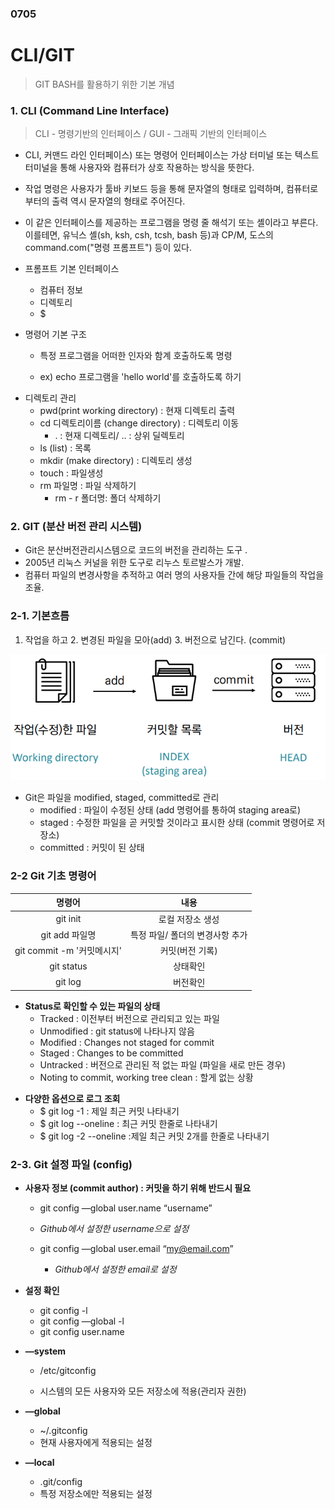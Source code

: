 ### 0705

# CLI/GIT

> GIT BASH를 활용하기 위한 기본 개념



### 1. CLI (Command Line Interface)

> CLI - 명령기반의 인터페이스 / GUI - 그래픽 기반의 인터페이스

* CLI, 커맨드 라인 인터페이스) 또는 명령어 인터페이스는 가상 터미널 또는 텍스트 터미널을 통해 사용자와 컴퓨터가 상호 작용하는 방식을 뜻한다.

* 작업 명령은 사용자가 툴바 키보드 등을 통해 문자열의 형태로 입력하며, 컴퓨터로부터의 출력 역시 문자열의 형태로 주어진다. 

* 이 같은 인터페이스를 제공하는 프로그램을 명령 줄 해석기 또는 셸이라고 부른다. 이를테면, 유닉스 셸(sh, ksh, csh, tcsh, bash 등)과 CP/M, 도스의 command.com("명령 프롬프트") 등이 있다.

* 프롬프트 기본 인터페이스
  * 컴퓨터 정보
  * 디렉토리
  * $

* 명령어 기본 구조

  * 특정 프로그램을 어떠한 인자와 함계 호출하도록 명령

  * ex) echo 프로그램을 'hello world'를 호출하도록 하기

    

- 디렉토리 관리
  - pwd(print working directory) : 현재 디렉토리 출력
  - cd 디렉토리이름 (change directory) : 디렉토리 이동
    - . : 현재 디렉토리/ .. :  상위 딜렉토리
  - ls (list) : 목록
  - mkdir (make directory) : 디렉토리 생성
  - touch : 파일생성
  - rm 파일명 :  파일 삭제하기
    - rm - r 폴더명: 폴더 삭제하기



### 2. GIT (분산 버전 관리 시스템)

* Git은 분산버전관리시스템으로 코드의 버전을 관리하는 도구 .
* 2005년 리눅스 커널을 위한 도구로 리누스 토르발스가 개발.
* 컴퓨터 파일의 변경사항을 추적하고 여러 명의 사용자들 간에 해당 파일들의 작업을 조율.



### 2-1. 기본흐름

1. 작업을 하고   2. 변경된 파일을 모아(add)   3. 버전으로 남긴다. (commit)

![image-20220706172120189](KDT_0705.assets/image-20220706172120189.png)

* Git은 파일을 modified, staged, committed로 관리 
  * modified : 파일이 수정된 상태 (add 명령어를 통하여 staging area로) 	
  * staged : 수정한 파일을 곧 커밋할 것이라고 표시한 상태 (commit 명령어로 저장소) 
  *  committed : 커밋이 된 상태



### 2-2 Git 기초 명령어

|           명령어           |              내용               |
| :------------------------: | :-----------------------------: |
|          git init          |        로컬 저장소 생성         |
|      git add  파일명       | 특정 파일/ 폴더의 변경사항 추가 |
| git commit -m '커밋메시지' |         커밋(버전 기록)         |
|         git status         |            상태확인             |
|          git log           |            버전확인             |

- **Status로 확인할 수 있는 파일의 상태**
  -  Tracked : 이전부터 버전으로 관리되고 있는 파일 
    -  Unmodified : git status에 나타나지 않음 
    -  Modified : Changes not staged for commit 
    -  Staged : Changes to be committed 
  -  Untracked : 버전으로 관리된 적 없는 파일 (파일을 새로 만든 경우)
  -  Noting to commit, working tree clean : 할게 없는 상황

* **다양한 옵션으로 로그 조회**
  * $ git log -1 : 제일 최근 커밋 나타내기
  *  $ git log --oneline : 최근 커밋 한줄로 나타내기
  * $ git log -2 --oneline :제일 최근 커밋 2개를 한줄로 나타내기



### 2-3. Git 설정 파일 (config)

* **사용자 정보 (commit author) : 커밋을 하기 위해 반드시 필요**

  *  git config —global user.name “username” 
    *  *Github에서 설정한 username으로 설정*

  * git config —global user.email “my@email.com” 
    * *Github에서 설정한 email로 설정*

* **설정 확인** 

  *  git config -l 
  *  git config —global -l 
  *  git config user.name

* **—system**

  *  /etc/gitconfig 

  * 시스템의 모든 사용자와 모든 저장소에 적용(관리자 권한) 

* **—global**
  * ~/.gitconfig 
  * 현재 사용자에게 적용되는 설정 
* **—local**
  * .git/config
  *  특정 저장소에만 적용되는 설정

